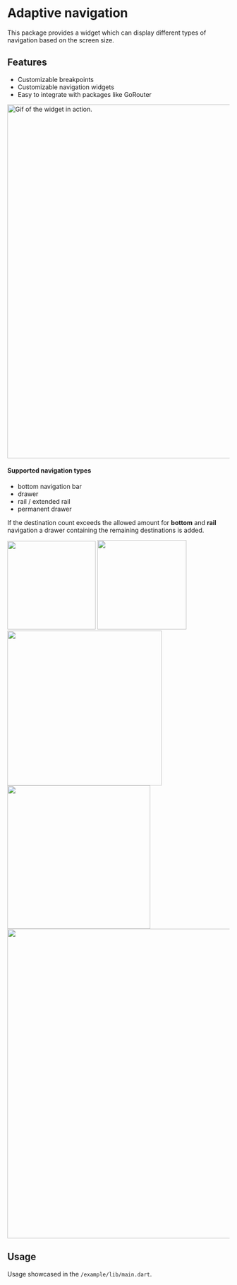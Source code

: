 <!--
This README describes the package. If you publish this package to pub.dev,
this README's contents appear on the landing page for your package.

For information about how to write a good package README, see the guide for
[writing package pages](https://dart.dev/guides/libraries/writing-package-pages).

For general information about developing packages, see the Dart guide for
[creating packages](https://dart.dev/guides/libraries/create-library-packages)
and the Flutter guide for
[developing packages and plugins](https://flutter.dev/developing-packages).
-->
# Adaptive navigation

This package provides a widget which can display different types of navigation based on the screen size.

## Features

- Customizable breakpoints
- Customizable navigation widgets
- Easy to integrate with packages like GoRouter

<img src="https://raw.githubusercontent.com/c0pp1ce/adaptive_navigation_scaffold/main/example/gifs/adaptive_nav_demo.gif" alt="Gif of the widget in action." width="800">

#### Supported navigation types

- bottom navigation bar
- drawer
- rail / extended rail
- permanent drawer

If the destination count exceeds the allowed amount for **bottom** and **rail** navigation
a drawer containing the remaining destinations is added.

<img src="https://raw.githubusercontent.com/c0pp1ce/adaptive_navigation_scaffold/main/example/screenshots/bottom_nav.jpg" width="200">
<img src="https://raw.githubusercontent.com/c0pp1ce/adaptive_navigation_scaffold/main/example/screenshots/drawer.jpg" width="202"><br>
<img src="https://raw.githubusercontent.com/c0pp1ce/adaptive_navigation_scaffold/main/example/screenshots/rail.jpg" width="350">
<img src="https://raw.githubusercontent.com/c0pp1ce/adaptive_navigation_scaffold/main/example/screenshots/rail_extended.jpg" width="324"><br>
<img src="https://raw.githubusercontent.com/c0pp1ce/adaptive_navigation_scaffold/main/example/screenshots/drawer_permanent.jpg" width="700">

## Usage

Usage showcased in the `/example/lib/main.dart`.
